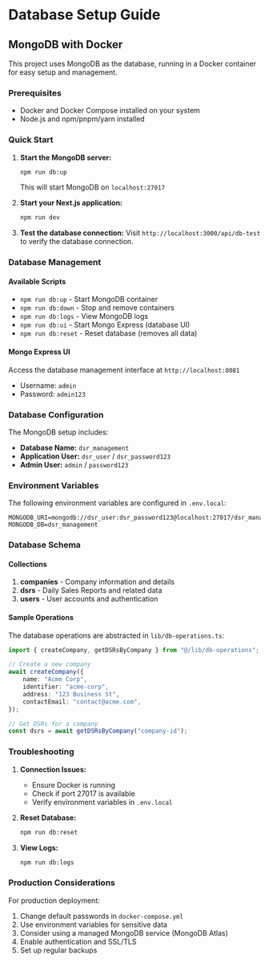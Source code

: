 # Database Setup Guide

## MongoDB with Docker

This project uses MongoDB as the database, running in a Docker container for easy setup and management.

### Prerequisites

- Docker and Docker Compose installed on your system
- Node.js and npm/pnpm/yarn installed

### Quick Start

1. **Start the MongoDB server:**

    ```bash
    npm run db:up
    ```

    This will start MongoDB on `localhost:27017`

2. **Start your Next.js application:**

    ```bash
    npm run dev
    ```

3. **Test the database connection:**
   Visit `http://localhost:3000/api/db-test` to verify the database connection.

### Database Management

#### Available Scripts

- `npm run db:up` - Start MongoDB container
- `npm run db:down` - Stop and remove containers
- `npm run db:logs` - View MongoDB logs
- `npm run db:ui` - Start Mongo Express (database UI)
- `npm run db:reset` - Reset database (removes all data)

#### Mongo Express UI

Access the database management interface at `http://localhost:8081`

- Username: `admin`
- Password: `admin123`

### Database Configuration

The MongoDB setup includes:

- **Database Name:** `dsr_management`
- **Application User:** `dsr_user` / `dsr_password123`
- **Admin User:** `admin` / `password123`

### Environment Variables

The following environment variables are configured in `.env.local`:

```env
MONGODB_URI=mongodb://dsr_user:dsr_password123@localhost:27017/dsr_management
MONGODB_DB=dsr_management
```

### Database Schema

#### Collections

1. **companies** - Company information and details
2. **dsrs** - Daily Sales Reports and related data
3. **users** - User accounts and authentication

#### Sample Operations

The database operations are abstracted in `lib/db-operations.ts`:

```typescript
import { createCompany, getDSRsByCompany } from "@/lib/db-operations";

// Create a new company
await createCompany({
    name: "Acme Corp",
    identifier: "acme-corp",
    address: "123 Business St",
    contactEmail: "contact@acme.com",
});

// Get DSRs for a company
const dsrs = await getDSRsByCompany("company-id");
```

### Troubleshooting

1. **Connection Issues:**

    - Ensure Docker is running
    - Check if port 27017 is available
    - Verify environment variables in `.env.local`

2. **Reset Database:**

    ```bash
    npm run db:reset
    ```

3. **View Logs:**

    ```bash
    npm run db:logs
    ```

### Production Considerations

For production deployment:

1. Change default passwords in `docker-compose.yml`
2. Use environment variables for sensitive data
3. Consider using a managed MongoDB service (MongoDB Atlas)
4. Enable authentication and SSL/TLS
5. Set up regular backups
